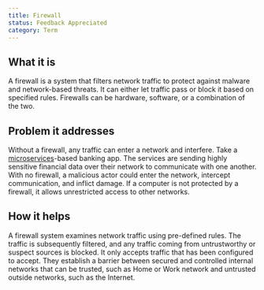 ```yaml
---
title: Firewall
status: Feedback Appreciated
category: Term
---
```


## What it is
A firewall is a system that filters network traffic to protect against malware and network-based threats. It can either let traffic pass or block it based on specified rules. Firewalls can be hardware, software, or a combination of the two.

## Problem it addresses
Without a firewall, any traffic can enter a network and interfere. Take a [microservices](/microservices/)-based banking app. The services are sending highly sensitive financial data over their network to communicate with one another. With no firewall, a malicious actor could enter the network, intercept communication, and inflict damage.
If a computer is not protected by a firewall, it allows unrestricted access to other networks.
 

## How it helps
A firewall system examines network traffic using pre-defined rules.
The traffic is subsequently filtered, and any traffic coming from untrustworthy or suspect sources is blocked.
It only accepts traffic that has been configured to accept. 
They establish a barrier between secured and controlled internal networks that can be trusted, such as Home or Work network and untrusted outside networks, such as the Internet.
